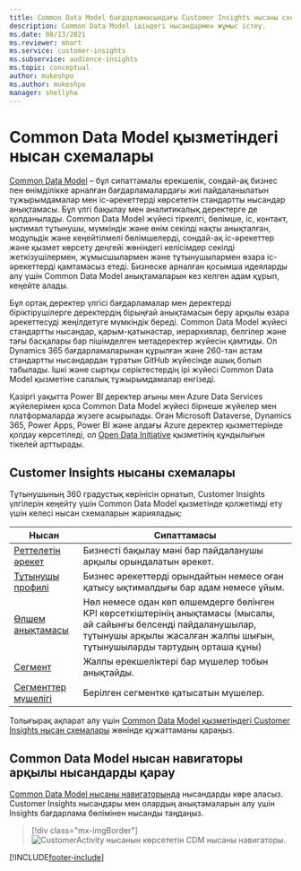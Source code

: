 ```yaml
---
title: Common Data Model бағдарламасындағы Customer Insights нысаны схемалары
description: Common Data Model ішіндегі нысандармен жұмыс істеу.
ms.date: 08/13/2021
ms.reviewer: mhart
ms.service: customer-insights
ms.subservice: audience-insights
ms.topic: conceptual
author: mukeshpo
ms.author: mukeshpo
manager: shellyha
---
```


# <a name="entity-schemas-in-common-data-model"></a>Common Data Model қызметіндегі нысан схемалары



[Common Data Model](/common-data-model/) – бұл сипаттамалы ерекшелік, сондай-ақ бизнес пен өнімділікке арналған бағдарламалардағы жиі пайдаланылатын тұжырымдамалар мен іс-әрекеттерді көрсететін стандартты нысандар анықтамасы. Бұл үлгі бақылау мен аналитикалық деректерге де қолданылады. Common Data Model жүйесі тіркелгі, бөлімше, іс, контакт, ықтимал тұтынушы, мүмкіндік және өнім секілді нақты анықталған, модульдік және кеңейтілмелі бөлімшелерді, сондай-ақ іс-әрекеттер және қызмет көрсету деңгейі жөніндегі келісімдер секілді жеткізушілермен, жұмысшылармен және тұтынушылармен өзара іс-әрекеттерді қамтамасыз етеді. Бизнеске арналған қосымша идеяларды алу үшін Common Data Model анықтамаларын кез келген адам құрып, кеңейте алады.

Бұл ортақ деректер үлгісі бағдарламалар мен деректерді біріктірушілерге деректердің бірыңғай анықтамасын беру арқылы өзара әрекеттесуді жеңілдетуге мүмкіндік береді. Common Data Model жүйесі стандартты нысандар, қарым-қатынастар, иерархиялар, белгілер және тағы басқалары бар пішімделген метадеректер жүйесін қамтиды. Ол Dynamics 365 бағдарламаларынан құрылған және 260-тан астам стандартты нысандардан тұратын GitHub жүйесінде ашық болып табылады. Ішкі және сыртқы серіктестердің ірі жүйесі Common Data Model қызметіне салалық тұжырымдамалар енгізеді.

Қазіргі уақытта Power BI деректер ағыны мен Azure Data Services жүйелерімен қоса Common Data Model жүйесі бірнеше жүйелер мен платформаларда жүзеге асырылады. Оған Microsoft Dataverse, Dynamics 365, Power Apps, Power BI және алдағы Azure деректер қызметтерінде қолдау көрсетіледі, ол [Open Data Initiative](https://www.microsoft.com/open-data-initiative) қызметінің құндылығын тікелей арттырады.

## <a name="customer-insights-entity-schemas"></a>Customer Insights нысаны схемалары

Тұтынушының 360 градустық көрінісін орнатып, Customer Insights үлгілерін кеңейту үшін Common Data Model қызметінде қолжетімді ету үшін келесі нысан схемаларын жарияладық:

| Нысан | Сипаттамасы |
|---------|---------|
|[Реттелетін әрекет](/common-data-model/schema/core/applicationcommon/foundationcommon/crmcommon/solutions/customerinsights/customeractivity) | Бизнесті бақылау мәні бар пайдаланушы арқылы орындалатын әрекет. |
|[Тұтынушы профилі](/common-data-model/schema/core/applicationcommon/foundationcommon/crmcommon/solutions/customerinsights/customerprofile) | Бизнес әрекеттерді орындайтын немесе оған қатысу ықтималдығы бар адам немесе ұйым. |
|[Өлшем анықтамасы](/common-data-model/schema/core/applicationcommon/foundationcommon/crmcommon/solutions/customerinsights/measuredefinition) | Нөл немесе одан көп өлшемдерге бөлінген KPI көрсеткіштерінің анықтамасы (мысалы, ай сайынғы белсенді пайдаланушылар, тұтынушы арқылы жасалған жалпы шығын, тұтынушыларды тартудың орташа құны) |
|[Сегмент](/common-data-model/schema/core/applicationcommon/foundationcommon/crmcommon/solutions/customerinsights/segment) | Жалпы ерекшеліктері бар мүшелер тобын анықтайды. |
|[Сегменттер мүшелігі](/common-data-model/schema/core/applicationcommon/foundationcommon/crmcommon/solutions/customerinsights/segmentmembership) | Берілген сегментке қатысатын мүшелер. |

Толығырақ ақпарат алу үшін [Common Data Model қызметіндегі Customer Insights нысан схемалары](/common-data-model/schema/core/applicationcommon/foundationcommon/crmcommon/solutions/customerinsights/overview) жөнінде құжаттаманы қараңыз.

## <a name="view-entities-using-the-common-data-model-entity-navigator"></a>Common Data Model нысан навигаторы арқылы нысандарды қарау

[Common Data Model нысаны навигаторында](https://microsoft.github.io/CDM/) нысандарды көре аласыз. Customer Insights нысандары мен олардың анықтамаларын алу үшін Insights бағдарлама бөлімінен нысанды таңдаңыз.
> [!div class="mx-imgBorder"]
> ![CustomerActivity нысанын көрсететін CDM нысаны навигаторы.](media/CDM-entity-navigator.png "CustomerActivity нысанын көрсететін CDM нысаны навигаторы")


[!INCLUDE[footer-include](../includes/footer-banner.md)]
